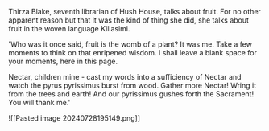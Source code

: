 Thirza Blake, seventh librarian of Hush House, talks about fruit. For no other apparent reason but that it was the kind of thing she did, she talks about fruit in the woven language Killasimi.

'Who was it once said, fruit is the womb of a plant? It was me. Take a few moments to think on that enripened wisdom. I shall leave a blank space for your moments, here in this page.

Nectar, children mine - cast my words into a sufficiency of Nectar and watch the pyrus pyrissimus burst from wood. Gather more Nectar! Wring it from the trees and earth! And our pyrissimus gushes forth the Sacrament! You will thank me.'

![[Pasted image 20240728195149.png]]